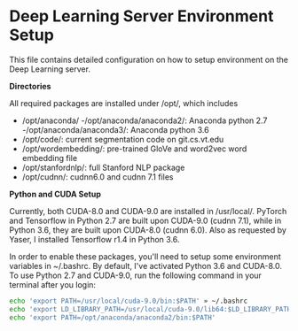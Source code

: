 # Deep Learning Server Environment Setup
This file contains detailed configuration on how to setup environment on the Deep Learning server.

**Directories**

All required packages are installed under /opt/, which includes
- /opt/anaconda/
	-/opt/anaconda/anaconda2/: Anaconda python 2.7 
	-/opt/anaconda/anaconda3/: Anaconda python 3.6
- /opt/code/: current segmentation code on git.cs.vt.edu
- /opt/wordembedding/: pre-trained GloVe and word2vec word embedding file
- /opt/stanfordnlp/: full Stanford NLP package
- /opt/cudnn/: cudnn6.0 and cudnn 7.1 files


**Python and CUDA Setup**

Currently, both CUDA-8.0 and CUDA-9.0 are installed in /usr/local/. 
PyTorch and Tensorflow in Python 2.7 are built upon CUDA-9.0 (cudnn 7.1), 
while in Python 3.6, they are built upon CUDA-8.0 (cudnn 6.0). 
Also as requested by Yaser, I installed Tensorflow r1.4 in Python 3.6.

In order to enable these packages, you'll need to setup some environment variables in ~/.bashrc.
By default, I've activated Python 3.6 and CUDA-8.0. To use Python 2.7 and CUDA-9.0, run the following
command in your terminal after you login:

``` bash
echo 'export PATH=/usr/local/cuda-9.0/bin:$PATH' » ~/.bashrc
echo 'export LD_LIBRARY_PATH=/usr/local/cuda-9.0/lib64:$LD_LIBRARY_PATH' >> ~/.bashrc
echo 'export PATH=/opt/anaconda/anaconda2/bin:$PATH'
```
